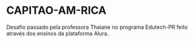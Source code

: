 # CAPITAO-AM-RICA
Desafio passado pela professora Thaiane no programa Edutech-PR feito através dos ensinos da plataforma Alura.

